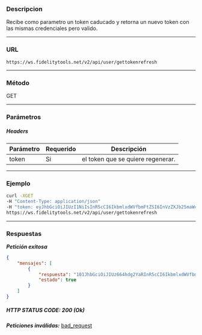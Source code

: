 ### Descripcion
Recibe como parametro un token caducado y retorna un nuevo token con las mismas credenciales pero valido.
___

### URL
` https://ws.fidelitytools.net/v2/api/user/gettokenrefresh `
___

### Método
GET
___
### Parámetros

##### Headers

|Parámetro |Requerido |Descripción                 |
|----------|----------|----------------------------|
| token | Si | el token que se quiere regenerar. |

___
### Ejemplo
```bash
curl -XGET 
-H "Content-Type: application/json" 
-H "token: eyJhbGciOiJIUzI1NiIsInR5cCI6IkbmlxdWVfbmFtZSI6InVzZXJb25maWciLCJuYmYiOjE1NTYxMTk0MNjIwNTgwNywiaWF0IjoxNTU2MTE5NDA3LCJpczovL3dzLmZpZGVsaXR5dG9vbHMubmV0L3YyIiwiYXVkIjoiaHa2U2asdasdy5maWRlbGl0eXRvb2xzLm5ldC92MiJ9RDDpMHEB4SsmY0j87OcS5mbxe2XxSAY" 
https://ws.fidelitytools.net/v2/api/user/gettokenrefresh
```
___
### Respuestas
***Petición exitosa***
```json
{
    "mensajes": [
        {
            "respuesta": "101JhbGciOiJIUz664hdg2YaRInR5cCI6IkbmlxdWVfbmFtZSI6InVzZXJb25maWciLCJuYmYiOjE1NTYxMTk0MNjIwNTgwNywiaWF0IjoxNTU2MTE5NDA3LCJpczovL3dzLmZpZGVsaXR5dG9vbHMubmV0L3YyIiwiYXVkIjoiaHa2U2asdasdy5maWRlbGl0eXRvb2xzLm5ldC92MiJ9RDDpMHEB4SsmY0j87OcS5mbxe2XxSAttsa",
            "estado": true
        }
    ]
}
```

##### HTTP STATUS CODE: 200 (Ok)

***Peticiones inválidas:*** [bad_request](https://github.com/bebeto-fidelitytools/FidelitytoolsWS/blob/master/docs/bad_request_autorizacion.md)

 

